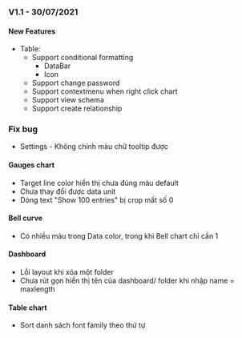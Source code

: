 ### V1.1 - 30/07/2021

#### New Features

- Table:
  - Support conditional formatting
    - DataBar
    - Icon
  - Support change password
  - Support contextmenu when right click chart
  - Support view schema
  - Support create relationship

### Fix bug

- Settings - Không chỉnh màu chữ tooltip được

#### Gauges chart

- Target line color hiển thị chưa đúng màu default
- Chưa thay đổi được data unit
- Dòng text "Show 100 entries" bị crop mất số 0

#### Bell curve

- Có nhiều màu trong Data color, trong khi Bell chart chỉ cần 1

#### Dashboard

- Lỗi layout khi xóa một folder
- Chưa rút gọn hiển thị tên của dashboard/ folder khi nhập name = maxlength

#### Table chart

- Sort danh sách font family theo thứ tự
